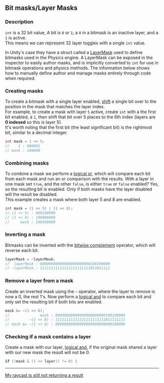 ## Bit masks/Layer Masks
### Description
`int` is a 32 bit value, A bit is `0` or `1`; a `0` in a bitmask is an inactive layer, and a `1` is active.  
This means we can represent 32 layer toggles with a single `int` value.  

In Unity's case they have a struct called a [LayerMask](https://docs.unity3d.com/ScriptReference/LayerMask.html) used to define bitmasks used in the Physics engine.
A LayerMask can be exposed in the inspector to easily author masks, and is implicitly converted to `int` for use in bitmask operations and physics methods.
The information below shows how to manually define author and manage masks entirely through code when required.  

### Creating masks
To create a bitmask with a single layer enabled, [shift](https://docs.microsoft.com/en-us/dotnet/csharp/language-reference/operators/bitwise-and-shift-operators#left-shift-operator-) a single bit over to the position in the mask that matches the layer index.  
For example, to create a mask with layer `5` active, create `int` with a the first bit enabled, a `1`, then shift that bit over 5 places to the 6th index (layers are **0 indexed** so this is layer 5).  
It's worth noting that the first bit (the least significant bit) is the rightmost bit, similar to a decimal integer.
```csharp
int mask = 1 << 5;
//    1 : 000001
// mask : 100000
```

### Combining masks
To combine a mask we perform a [logical or](https://docs.microsoft.com/en-us/dotnet/csharp/language-reference/operators/boolean-logical-operators#logical-or-operator-), which will compare each bit from each mask and run an or comparison with the results. With a layer in one mask set `true`, and the other `false`, is either `true` or `false` enabled? Yes, so the resulting bit is enabled. Only if both masks have the layer disabled will the result be disabled.  
This example creates a mask where both layer 5 and 8 are enabled.
```csharp
int mask = (1 << 5) | (1 << 8);
// (1 << 5) : 000100000
// (1 << 8) : 100000000
//     mask : 100100000
```

### Inverting a mask
Bitmasks can be inverted with the [bitwise complement](https://docs.microsoft.com/en-us/dotnet/csharp/language-reference/operators/bitwise-and-shift-operators#bitwise-complement-operator-) operator, which will reverse each bit.
```csharp
layerMask = ~layerMask;
//  layerMask : 00000000000000000000000100100000
// ~layerMask : 11111111111111111111111011011111
```

### Remove a layer from a mask
Create an inverted mask using the `~` operator, where the layer to remove is now a 0, the rest 1's. Now perform a [logical and](https://docs.microsoft.com/en-us/dotnet/csharp/language-reference/operators/boolean-logical-operators#logical-and-operator-) to compare each bit and only set the resulting bit if both bits are enabled.
```csharp
mask &= ~(1 << 8);
//              mask : 00000000000000000000000100100000
//         ~(1 << 8) : 11111111111111111111111011111111
// mask &= ~(1 << 8) : 00000000000000000000000000100000
```

### Checking if a mask contains a layer
Create a mask with our layer, [logical and](https://docs.microsoft.com/en-us/dotnet/csharp/language-reference/operators/boolean-logical-operators#logical-and-operator-), if the original mask shared a layer with our new mask the result will not be 0.
```csharp
if ((mask & (1 << layer)) != 0) {
```

---
[My raycast is still not returning a result](../Raycasting/Incorrect%20Parameters.md)